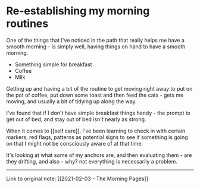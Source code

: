 # Re-establishing my morning routines

One of the things that I've noticed in the path that really helps me have a smooth morning - is simply well, having things on hand to have a smooth morning.

- Something simple for breakfast
- Coffee
- Milk 

Getting up and having a bit of the routine to get moving right away to put on the pot of coffee, put down some toast and then feed the cats - gets me moving, and usually a bit of tidying up along the way.

I've found that if I don't have simple breakfast things handy - the prompt to get out of bed, and stay out of bed isn't nearly as strong. 

When it comes to [[self care]], I've been learning to check in with certain markers, red flags, patterns as potential signs to see if something is going on that I might not be consciously aware of at that time.

It's looking at what some of my anchors are, and then evaluating them - are they drifting, and also - why? not everything is necessarily a problem.

---

Link to original note: [[2021-02-03 - The Morning Pages]]